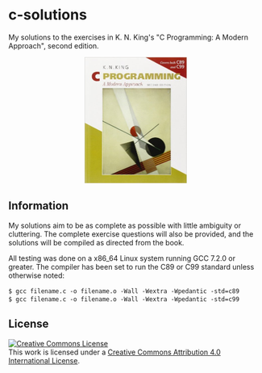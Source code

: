 # c-solutions
My solutions to the exercises in K. N. King's "C Programming: A Modern
Approach", second edition. 
<center>
<img src="cover.jpg" width="203" height="250"/>
</center>

## Information
My solutions aim to be as complete as possible with little ambiguity or
cluttering. The complete exercise questions will also be provided, and the
solutions will be compiled as directed from the book.

All testing was done on a x86_64 Linux system running GCC 7.2.0 or greater. The
compiler has been set to run the C89 or C99 standard unless otherwise noted:

```
$ gcc filename.c -o filename.o -Wall -Wextra -Wpedantic -std=c89
$ gcc filename.c -o filename.o -Wall -Wextra -Wpedantic -std=c99
```

## License
<a rel="license" href="http://creativecommons.org/licenses/by/4.0/"><img
alt="Creative Commons License" style="border-width:0"
src="https://i.creativecommons.org/l/by/4.0/88x31.png" /></a><br />This work is
licensed under a <a rel="license"
href="http://creativecommons.org/licenses/by/4.0/">Creative Commons Attribution
4.0 International License</a>.
